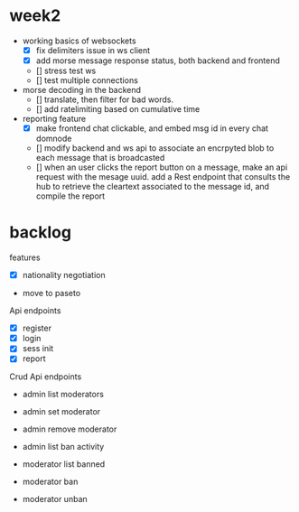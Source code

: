 

# week2

- working basics of websockets
  - [x] fix delimiters issue in ws client
  - [x] add morse message response status, both backend and frontend
  - [] stress test ws
  - [] test multiple connections
- morse decoding in the backend
  - [] translate, then filter for bad words.
  - [] add ratelimiting based on cumulative time
- reporting feature
  - [x] make frontend chat clickable, and embed msg id in every chat domnode
  - [] modify backend and ws api to associate an encrpyted blob to each message
       that is broadcasted
  - [] when an user clicks the report button on a message, make an api request with
       the mesage uuid. add a Rest endpoint that consults the hub to retrieve
       the cleartext associated to the message id, and compile the report

# backlog 

features

-[x] nationality negotiation
- move to paseto

Api endpoints

-[x] register
-[x] login
-[x] sess init
-[x] report

Crud Api endpoints

- admin list moderators
- admin set moderator
- admin remove moderator
- admin list ban activity

- moderator list banned
- moderator ban
- moderator unban


